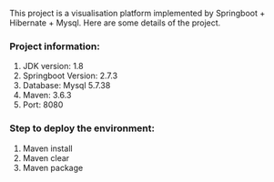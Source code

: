 This project is a visualisation platform implemented by Springboot + Hibernate + Mysql. Here are some details of the project.  


### Project information:  
1. JDK version: 1.8  
2. Springboot Version: 2.7.3  
3. Database: Mysql 5.7.38  
4. Maven: 3.6.3  
5. Port: 8080  

### Step to deploy the environment:    
1. Maven install  
2. Maven clear  
3. Maven package  


